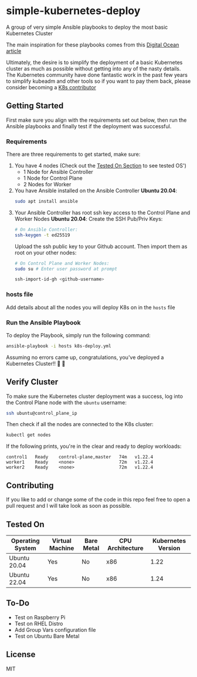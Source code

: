 # simple-kubernetes-deploy
A group of very simple Ansible playbooks to deploy the most basic Kubernetes Cluster

The main inspiration for these playbooks comes from this [Digital Ocean article](https://www.digitalocean.com/community/tutorials/how-to-create-a-kubernetes-cluster-using-kubeadm-on-ubuntu-20-04)

Ultimately, the desire is to simplify the deployment of a basic Kubernetes cluster as much as possible without getting into any of the nasty details. The Kubernetes community have done fantastic work in the past few years to simplify kubeadm and other tools so if you want to pay them back, please consider becoming a [K8s contributor](https://github.com/kubernetes/community/tree/master/contributors/guide)

## Getting Started

First make sure you align with the requirements set out below, then run the Ansible playbooks and finally test if the deployment was successful.

### Requirements

There are three requirements to get started, make sure:
1. You have 4 nodes (Check out the [Tested On Section](#tested-on) to see tested OS')
    - 1 Node for Ansible Controller
    - 1 Node for Control Plane
    - 2 Nodes for Worker
2. You have Ansible installed on the Ansible Controller
    **Ubuntu 20.04**:
    ```bash
    sudo apt install ansible
    ```
3. Your Ansible Controller has root ssh key access to the Control Plane and Worker Nodes
    **Ubuntu 20.04**:
    Create the SSH Pub/Priv Keys:
    ```bash
    # On Ansible Controller:
    ssh-keygen -t ed25519
    ```
    Upload the ssh public key to your Github account. Then import them as root on your other nodes:
    ```bash
    # On Control Plane and Worker Nodes:
    sudo su # Enter user password at prompt
    
    ssh-import-id-gh <github-username>
    ```

### hosts file

Add details about all the nodes you will deploy K8s on in the `hosts` file

### Run the Ansible Playbook

To deploy the Playbook, simply run the following command:
```bash
ansible-playbook -i hosts k8s-deploy.yml
```

Assuming no errors came up, congratulations, you've deployed a Kubernetes Cluster!! :tada: :tada:

## Verify Cluster

To make sure the Kubernetes cluster deployment was a success, log into the Control Plane node with the `ubuntu` username:
```bash
ssh ubuntu@control_plane_ip
```
Then check if all the nodes are connected to the K8s cluster:
```bash
kubectl get nodes
```
If the following prints, you're in the clear and ready to deploy workloads:
```
control1   Ready    control-plane,master   74m   v1.22.4
worker1    Ready    <none>                 72m   v1.22.4
worker2    Ready    <none>                 72m   v1.22.4
```

## Contributing

If you like to add or change some of the code in this repo feel free to open a pull request and I will take look as soon as possible.

## Tested On

| Operating System | Virtual Machine | Bare Metal | CPU Architecture | Kubernetes Version |
|------------------|-----------------|------------|------------------|--------------------|
| Ubuntu 20.04     | Yes             | No         | x86              | 1.22               |
| Ubuntu 22.04     | Yes             | No         | x86              | 1.24


## To-Do

- Test on Raspberry Pi
- Test on RHEL Distro
- Add Group Vars configuration file
- Test on Ubuntu Bare Metal

## License

MIT
